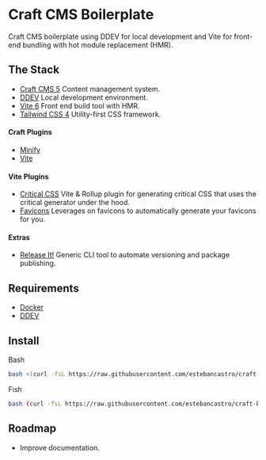 # Craft CMS Boilerplate

Craft CMS boilerplate using DDEV for local development and Vite for front-end bundling with hot module replacement (HMR).

## The Stack

- [Craft CMS 5](https://craftcms.com) Content management system.
- [DDEV](https://ddev.com) Local development environment.
- [Vite 6](https://vitejs.dev) Front end build tool with HMR.
- [Tailwind CSS 4](https://tailwindcss.com) Utility-first CSS framework.

#### Craft Plugins

- [Minify](https://plugins.craftcms.com/minify)
- [Vite](https://plugins.craftcms.com/vite)

#### Vite Plugins

- [Critical CSS](https://github.com/nystudio107/rollup-plugin-critical) Vite & Rollup plugin for generating critical CSS that uses the critical generator under the hood.
- [Favicons](https://github.com/khalwat/vite-plugin-favicon) Leverages on favicons to automatically generate your favicons for you.

#### Extras
- [Release It!](https://github.com/release-it/release-it) Generic CLI tool to automate versioning and package publishing.

## Requirements

- [Docker](https://www.docker.com)
- [DDEV](https://ddev.com)

## Install

Bash
```bash
bash <(curl -fsL https://raw.githubusercontent.com/estebancastro/craft-boilerplate/main/install.sh)
```

Fish
```bash
bash (curl -fsL https://raw.githubusercontent.com/estebancastro/craft-boilerplate/main/install.sh | psub)
```

## Roadmap

- Improve documentation.

